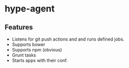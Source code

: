 hype-agent
==========
## Features
* Listens for git push actions and and runs defined jobs.
* Supports bower
* Supports npm (obvious)
* Grunt tasks
* Starts apps with their conf.
